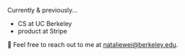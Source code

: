 Currently & previously...
* CS at UC Berkeley
* product at Stripe

💌 Feel free to reach out to me at [nataliewei@berkeley.edu](mailto:nataliewei@berkeley.edu).
